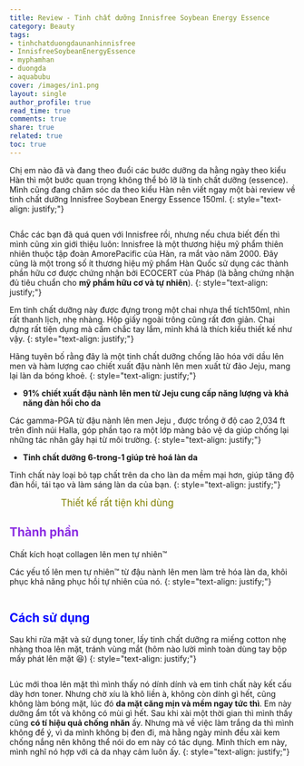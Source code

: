 ```yaml
---
title: Review - Tinh chất dưỡng Innisfree Soybean Energy Essence
category: Beauty
tags:
- tinhchatduongdaunanhinnisfree
- InnisfreeSoybeanEnergyEssence
- myphamhan
- duongda
- aquabubu
cover: /images/in1.png
layout: single
author_profile: true
read_time: true
comments: true
share: true
related: true
toc: true
---
```


Chị em nào đã và đang theo đuổi các bước dưỡng da hằng ngày theo kiểu Hàn thì một bước quan trọng không thể bỏ lỡ là tinh chất dưỡng (essence). Mình cũng đang chăm sóc da theo kiểu Hàn nên viết ngay một bài review về tinh chất dưỡng Innisfree Soybean Energy Essence 150ml.
{: style="text-align: justify;"}

<figure style="width: 400px" class="align-center">
  <img src="{{ site.url }}{{ site.baseurl }}/assets/images/innissoybean-1.png" alt="">
  <figcaption></figcaption>
</figure>

Chắc các bạn đã quá quen với Innisfree rồi, nhưng nếu chưa biết đến thì mình cũng xin giới thiệu luôn: Innisfree là một thương hiệu mỹ phẩm thiên nhiên thuộc tập đoàn AmorePacific của Hàn, ra mắt vào năm 2000. Đây cũng là một trong số ít thương hiệu mỹ phẩm Hàn Quốc sử dụng các thành phần hữu cơ được chứng nhận bởi ECOCERT của Pháp (là bằng chứng nhận đủ tiêu chuẩn cho **mỹ phẩm hữu cơ và tự nhiên**).
{: style="text-align: justify;"}

Em tinh chất dưỡng này được đựng trong một chai nhựa thể tích150ml, nhìn rất thanh lịch, nhẹ nhàng. Hộp giấy ngoài trông cũng rất đơn giản. Chai đựng rất tiện dụng mà cầm chắc tay lắm, mình khá là thích kiểu thiết kế như vậy.
{: style="text-align: justify;"}

Hãng tuyên bố rằng đây là một tinh chất dưỡng chống lão hóa với dầu lên men và hàm lượng cao chiết xuất đậu nành lên men xuất từ đảo Jeju, mang lại làn da bóng khoẻ.
{: style="text-align: justify;"}

  * **91% chiết xuất đậu nành lên men từ Jeju cung cấp năng lượng và khả năng đàn hồi cho da**

Các gamma-PGA từ đậu nành lên men Jeju , được trồng ở độ cao 2,034 ft trên đỉnh núi Halla, góp phần tạo ra một lớp màng bảo vệ da giúp chống lại những tác nhân gây hại từ môi trường.
{: style="text-align: justify;"}

  * **Tinh chất dưỡng 6-trong-1 giúp trẻ hoá làn da**
 
Tinh chất này loại bỏ tạp chất trên da cho làn da mềm mại hơn, giúp tăng độ đàn hồi, tái tạo và làm sáng làn da của bạn. 
{: style="text-align: justify;"}

<figure style="width: 300px" class="align-center">
  <img src="{{ site.url }}{{ site.baseurl }}/assets/images/innissoybean-2.png" alt="">
  <figcaption style="font-size: 17px" align="center"> <span style="color:olive"> Thiết kế rất tiện khi dùng </span> </figcaption>
</figure>

## <span style="color:blueviolet"> Thành phần </span>

Chất kích hoạt collagen lên men tự nhiên™

Các yếu tố lên men tự nhiên™ từ đậu nành lên men làm trẻ hóa làn da, khôi phục khả năng phục hồi tự nhiên của nó.
{: style="text-align: justify;"}

<figure style="width: 500px" class="align-center">
  <img src="{{ site.url }}{{ site.baseurl }}/assets/images/innissoybean-3.png" alt="">
  <figcaption></figcaption>
</figure>

## <span style="color:blue"> Cách sử dụng </span>

Sau khi rửa mặt và sử dụng toner, lấy tinh chất dưỡng ra miếng cotton nhẹ nhàng thoa lên mặt, tránh vùng mắt (hôm nào lười mình toàn dùng tay bộp mấy phát lên mặt :laughing:) 
{: style="text-align: justify;"}

<figure style="width: 500px" class="align-center">
  <img src="{{ site.url }}{{ site.baseurl }}/assets/images/innissoybean-4.png" alt="">
  <figcaption></figcaption>
</figure>

Lúc mới thoa lên mặt thì mình thấy nó dính dính và em tinh chất này kết cấu dày hơn toner. Nhưng chờ xíu là khô liền à, không còn dính gì hết, cũng không làm bóng mặt, lúc đó **da mặt căng mịn và mềm ngay tức thì**. Em này dưỡng ẩm tốt và không có mùi gì hết. Sau khi xài một thời gian thì mình thấy cũng **có tí hiệu quả chống nhăn** ấy. Nhưng mà về việc làm trắng da thì mình không để ý, vì da mình không bị đen đi, mà hằng ngày mình đều xài kem chống nắng nên không thể nói do em này có tác dụng. Mình thích em này, mình nghĩ nó hợp với cả da nhạy cảm luôn ấy.
{: style="text-align: justify;"}
